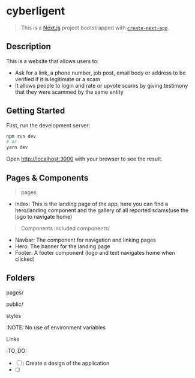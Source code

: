 # cyberligent
> This is a [Next.js](https://nextjs.org/) project bootstrapped with [`create-next-app`](https://github.com/vercel/next.js/tree/canary/packages/create-next-app).

## Description
This is a website that allows users to:
- Ask for a link, a phone number, job post, email body or address to be verified if it is legitimate or a scam
- It allows people to login and rate or upvote scams by giving testimony that they were scammed by the same entity

## Getting Started
First, run the development server:

```bash
npm run dev
# or
yarn dev
```

Open [http://localhost:3000](http://localhost:3000) with your browser to see the result.

## Pages & Components 
> pages

- index: This is the landing page of the app, here you can find a hero/landing component and the gallery of all reported scams(use the logo to navigate home)



> Components included
components/
- Navbar: The component for navigation and linking pages
- Hero: The banner for the landing page
- Footer: A footer component (logo and text navigates home when clicked)

## Folders
pages/

public/

styles

:NOTE:
No use of environment variables 


Links

:TO_DO:
- [ ] : Create a design of the application
- [ ]
